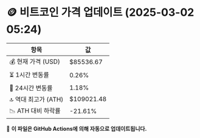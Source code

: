 # 🪙 비트코인 가격 업데이트 (2025-03-02 05:24)

| 항목                | 값 |
|--------------------|----------------|
| 💰 현재 가격 (USD) | $85536.67 |
| ⏳ 1시간 변동률    | 0.26% |
| 📆 24시간 변동률   | 1.18% |
| 🔝 역대 최고가 (ATH) | $109021.48 |
| 📉 ATH 대비 하락률 | -21.61% |

🔄 **이 파일은 GitHub Actions에 의해 자동으로 업데이트됩니다.**
